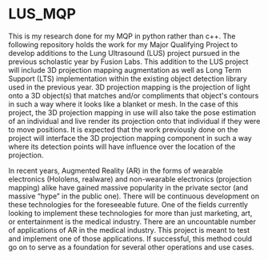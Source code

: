 # LUS_MQP
This is my research done for my MQP in python rather than c++.
The following repository holds the work for my Major Qualifying Project to develop additions to the Lung Ultrasound (LUS) project pursued in the 
previous scholastic year by Fusion Labs. This addition to the LUS project will include 3D projection mapping augmentation as well as Long Term 
Support (LTS) implementation within the existing object detection library used in the previous year. 3D projection mapping is the projection of 
light onto a 3D object(s) that matches and/or compliments that object's contours in such a way where it looks like a blanket or mesh. In the case 
of this project, the 3D projection mapping in use will also take the pose estimation of an individual and live render its projection onto that 
individual if they were to move positions. It is expected that the work previously done on the project will interface the 3D projection mapping 
component in such a way where its detection points will have influence over the location of the projection. 

In recent years, Augmented Reality (AR) in the forms of wearable electronics (Hololens, realware) and non-wearable electronics (projection mapping) 
alike have gained massive popularity in the private sector (and massive “hype” in the public one). There will be continuous development on these 
technologies for the foreseeable future. One of the fields currently looking to implement these technologies for more than just marketing, art, 
or entertainment is the medical industry. There are an uncountable number of applications of AR in the medical industry. This project is meant to 
test and implement one of those applications. If successful, this method could go on to serve as a foundation for several other operations and use 
cases. 
